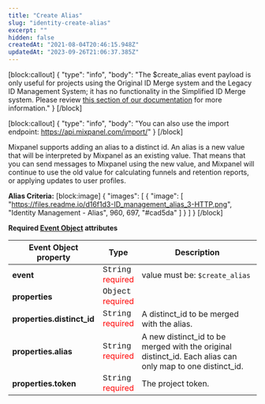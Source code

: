 ```yaml
---
title: "Create Alias"
slug: "identity-create-alias"
excerpt: ""
hidden: false
createdAt: "2021-08-04T20:46:15.948Z"
updatedAt: "2023-09-26T21:06:37.385Z"
---
```


[block:callout]
{
  "type": "info",
  "body": "The $create_alias event payload is only useful for projects using the Original ID Merge system and the Legacy ID Management System; it has no functionality in the Simplified ID Merge system. Please review [this section of our documentation](https://docs.mixpanel.com/docs/tracking-methods/id-management/identifying-users#simplified-vs-original-id-merge) for more information."
}
[/block]

[block:callout]
{
  "type": "info",
  "body": "You can also use the import endpoint: https://api.mixpanel.com/import/"
}
[/block]

Mixpanel supports adding an alias to a distinct id. An alias is a new value that will be interpreted by Mixpanel as an existing value. That means that you can send messages to Mixpanel using the new value, and Mixpanel will continue to use the old value for calculating funnels and retention reports, or applying updates to user profiles.

**Alias Criteria:**
[block:image]
{
  "images": [
    {
      "image": [
        "https://files.readme.io/d16f1d3-ID_management_alias_3-HTTP.png",
        "Identity Management - Alias",
        960,
        697,
        "#cad5da"
      ]
    }
  ]
}
[/block]

**Required [Event Object](https://docs.mixpanel.com/docs/tracking/reference/data-model#anatomy-of-an-event) attributes**

| Event Object property     | Type                    | Description                                             |
| ------------------------- | ----------------------- | ------------------------------------------------------- |
| **event**                 | <span style="font-family: courier">String</span></br><span style="color: red">required</span>| value must be: `$create_alias`                         |
| **properties**            | <span style="font-family: courier">Object</span></br><span style="color: red">required</span>|                                                         |
| **properties.distinct_id**| <span style="font-family: courier">String</span></br><span style="color: red">required</span>| A distinct_id to be merged with the alias.             |
| **properties.alias**      | <span style="font-family: courier">String</span></br><span style="color: red">required</span>| A new distinct_id to be merged with the original distinct_id. Each alias can only map to one distinct_id.|
| **properties.token**      | <span style="font-family: courier">String</span></br><span style="color: red">required</span>| The project token.                                       |

